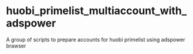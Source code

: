 # huobi_primelist_multiaccount_with_adspower
A group of scripts to prepare accounts for huobi primelist using adspower brawser

